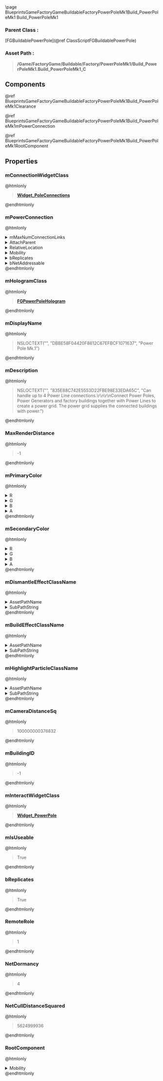 \page BlueprintsGameFactoryGameBuildableFactoryPowerPoleMk1Build_PowerPoleMk1 Build_PowerPoleMk1
### Parent Class :
[FGBuildablePowerPole](@ref ClassScriptFGBuildablePowerPole)
### Asset Path :
<b><blockquote>/Game/FactoryGame/Buildable/Factory/PowerPoleMk1/Build_PowerPoleMk1.Build_PowerPoleMk1_C</blockquote></b>
## Components

@ref BlueprintsGameFactoryGameBuildableFactoryPowerPoleMk1Build_PowerPoleMk1Clearance

@ref BlueprintsGameFactoryGameBuildableFactoryPowerPoleMk1Build_PowerPoleMk1mPowerConnection

@ref BlueprintsGameFactoryGameBuildableFactoryPowerPoleMk1Build_PowerPoleMk1RootComponent

## Properties

### mConnectionWidgetClass
@htmlonly
<b><a href="_blueprints_game_factory_game_buildable_factory-shared_widget__pole_connections.html"><blockquote>Widget_PoleConnections</blockquote></a></b>
@endhtmlonly

### mPowerConnection
@htmlonly
<details>
 <summary>mMaxNumConnectionLinks</summary>
<blockquote>4</blockquote>
</details>
<details>
 <summary>AttachParent</summary>
<details>
 <summary>$ObjectClass</summary>
<b><a href="_class_script_scene_component.html"><blockquote>SceneComponent</blockquote></a></b>
</details>
<details>
 <summary>$ObjectFlags</summary>
<blockquote>2883617</blockquote>
</details>
<details>
 <summary>$ObjectName</summary>
<blockquote>RootComponent</blockquote>
</details>
<details>
 <summary>Mobility</summary>
<blockquote>0</blockquote>
</details>
</details>
<details>
 <summary>RelativeLocation</summary>
<details>
 <summary>X</summary>
<blockquote>0</blockquote>
</details>
<details>
 <summary>Y</summary>
<blockquote>0</blockquote>
</details>
<details>
 <summary>Z</summary>
<blockquote>650</blockquote>
</details>
</details>
<details>
 <summary>Mobility</summary>
<blockquote>0</blockquote>
</details>
<details>
 <summary>bReplicates</summary>
<blockquote>True</blockquote>
</details>
<details>
 <summary>bNetAddressable</summary>
<blockquote>True</blockquote>
</details>
@endhtmlonly

### mHologramClass
@htmlonly
<b><a href="_class_script_f_g_power_pole_hologram.html"><blockquote>FGPowerPoleHologram</blockquote></a></b>
@endhtmlonly

### mDisplayName
@htmlonly
<blockquote>NSLOCTEXT("", "DBBE58F04420F8612C67EFBCF1071637", "Power Pole Mk.1")</blockquote>
@endhtmlonly

### mDescription
@htmlonly
<blockquote>NSLOCTEXT("", "835E88C742E5553D22FBE98E33EDA65C", "Can handle up to 4 Power Line connections.\r\n\r\nConnect Power Poles, Power Generators and factory buildings together with Power Lines to create a power grid. The power grid supplies the connected buildings with power.")</blockquote>
@endhtmlonly

### MaxRenderDistance
@htmlonly
<blockquote>-1</blockquote>
@endhtmlonly

### mPrimaryColor
@htmlonly
<details>
 <summary>R</summary>
<blockquote>-1</blockquote>
</details>
<details>
 <summary>G</summary>
<blockquote>-1</blockquote>
</details>
<details>
 <summary>B</summary>
<blockquote>-1</blockquote>
</details>
<details>
 <summary>A</summary>
<blockquote>1</blockquote>
</details>
@endhtmlonly

### mSecondaryColor
@htmlonly
<details>
 <summary>R</summary>
<blockquote>-1</blockquote>
</details>
<details>
 <summary>G</summary>
<blockquote>-1</blockquote>
</details>
<details>
 <summary>B</summary>
<blockquote>-1</blockquote>
</details>
<details>
 <summary>A</summary>
<blockquote>1</blockquote>
</details>
@endhtmlonly

### mDismantleEffectClassName
@htmlonly
<details>
 <summary>AssetPathName</summary>
<b><a href="_blueprints_game_factory_game_buildable_factory-shared_b_p__material_effect__dismantle.html"><blockquote>BP_MaterialEffect_Dismantle</blockquote></a></b>
</details>
<details>
 <summary>SubPathString</summary>
<blockquote></blockquote>
</details>
@endhtmlonly

### mBuildEffectClassName
@htmlonly
<details>
 <summary>AssetPathName</summary>
<b><a href="_blueprints_game_factory_game_buildable_factory-shared_b_p__material_effect__build.html"><blockquote>BP_MaterialEffect_Build</blockquote></a></b>
</details>
<details>
 <summary>SubPathString</summary>
<blockquote></blockquote>
</details>
@endhtmlonly

### mHighlightParticleClassName
@htmlonly
<details>
 <summary>AssetPathName</summary>
<b><a href="_blueprints_game_factory_game_buildable-shared_particle_new_building_ping.html"><blockquote>NewBuildingPing</blockquote></a></b>
</details>
<details>
 <summary>SubPathString</summary>
<blockquote></blockquote>
</details>
@endhtmlonly

### mCameraDistanceSq
@htmlonly
<blockquote>100000000376832</blockquote>
@endhtmlonly

### mBuildingID
@htmlonly
<blockquote>-1</blockquote>
@endhtmlonly

### mInteractWidgetClass
@htmlonly
<b><a href="_blueprints_game_factory_game_buildable_factory_power_pole_mk1_u_i_widget__power_pole.html"><blockquote>Widget_PowerPole</blockquote></a></b>
@endhtmlonly

### mIsUseable
@htmlonly
<blockquote>True</blockquote>
@endhtmlonly

### bReplicates
@htmlonly
<blockquote>True</blockquote>
@endhtmlonly

### RemoteRole
@htmlonly
<blockquote>1</blockquote>
@endhtmlonly

### NetDormancy
@htmlonly
<blockquote>4</blockquote>
@endhtmlonly

### NetCullDistanceSquared
@htmlonly
<blockquote>5624999936</blockquote>
@endhtmlonly

### RootComponent
@htmlonly
<details>
 <summary>Mobility</summary>
<blockquote>0</blockquote>
</details>
@endhtmlonly

